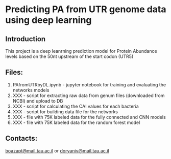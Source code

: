 # Predicting PA from UTR genome data using deep learning

## Introduction

This project is a deep leanrning prediction model for Protein Abundance levels based on the 50nt upstream of the start codon (UTR5)

## Files:
1. PAfromUTRbyDL.ipynb - jupyter notebook for training and evaluating the networks models
2. XXX - script for extracting raw data from genum files (downloaded from NCBI) and upload to DB
3. XXX - script for calculating the CAI values for each bacteria
4. XXX - script for building data file for the networks
5. XXX - file with 75K labeled data for the fully connected and CNN models
6. XXX - file with 75K labeled data for the random forest model

## Contacts:

boazapt@mail.tau.ac.il or doryaniv@mail.tau.ac.il
